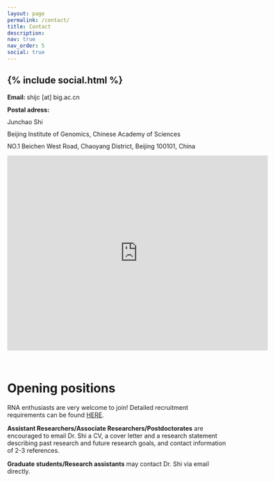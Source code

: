 ```yaml
---
layout: page
permalink: /contact/
title: Contact
description: 
nav: true
nav_order: 5
social: true 
---
```


<div class="social text-left">
    <h2>{% include social.html %}</h2>
</div>

<div>
    <p><b>Email: </b>shijc [at] big.ac.cn</p>
    <p style="line-height: 1.0em;"><b>Postal adress:</b></p>
    <p style="line-height: 1.0em;">Junchao Shi</p>
    <p style="line-height: 1.0em;">Beijing Institute of Genomics, Chinese Academy of Sciences</p>
    <p style="line-height: 1.0em;">NO.1 Beichen West Road, Chaoyang District, Beijing 100101, China</p>
</div>    

<iframe src="https://www.google.com/maps/embed?pb=!1m18!1m12!1m3!1d11876.981003058912!2d116.37543217674958!3d40.00284890105729!2m3!1f0!2f0!3f0!3m2!1i1024!2i768!4f13.1!3m3!1m2!1s0x0%3A0x92989edd0f47ee96!2zNDDCsDAwJzE4LjkiTiAxMTbCsDIzJzA3LjgiRQ!5e0!3m2!1sen-US!2sus!4v1675657013129!5m2!1sen-US!2sus" width="600" height="450" style="border:0;" allowfullscreen="" loading="lazy" referrerpolicy="no-referrer-when-downgrade"></iframe>

&nbsp;

# Opening positions

<p>RNA enthusiasts are very welcome to join! Detailed recruitment requirements can be found <a href="/assets/pdf/Recruitment_requirement.pdf" target=_blank>HERE</a>.</p>

<p><b>Assistant Researchers/Associate Researchers/Postdoctorates</b> are encouraged to email Dr. Shi a CV, a cover letter and a research statement describing past research and future research goals, and contact information of 2-3 references.</p>

<p><b>Graduate students/Research assistants</b> may contact Dr. Shi via email directly.</p>